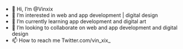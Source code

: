 - 👋 Hi, I’m @Vinxix
- 👀 I’m interested in web and app development | digital design
- 🌱 I’m currently learning app development and digital art
- 💞️ I’m looking to collaborate on web and app development and digital design
- 📫 How to reach me Twitter.com/vin_xix_

<!---
Vinxix/Vinxix is a ✨ special ✨ repository because its `README.md` (this file) appears on your GitHub profile.
You can click the Preview link to take a look at your changes.
--->
